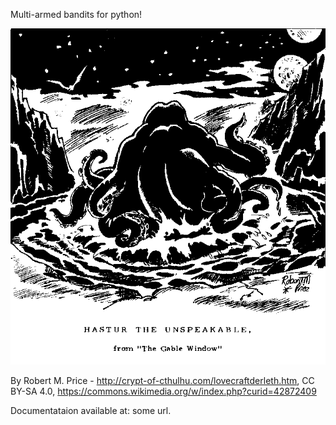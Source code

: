 Multi-armed bandits for python!

![Behold his many arms](Hastur.gif)

By Robert M. Price - http://crypt-of-cthulhu.com/lovecraftderleth.htm, CC BY-SA 4.0, https://commons.wikimedia.org/w/index.php?curid=42872409

Documentataion available at: some url.
